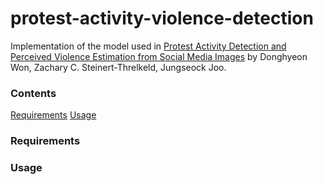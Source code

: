 # protest-activity-violence-detection

Implementation of the model used in [Protest Activity Detection and Perceived Violence Estimation from Social Media Images](https://arxiv.org/abs/1709.06204) by Donghyeon Won, Zachary C. Steinert-Threlkeld, Jungseock Joo.

### Contents
[Requirements](#requirements-software)
[Usage](#usage)

### Requirements

### Usage
